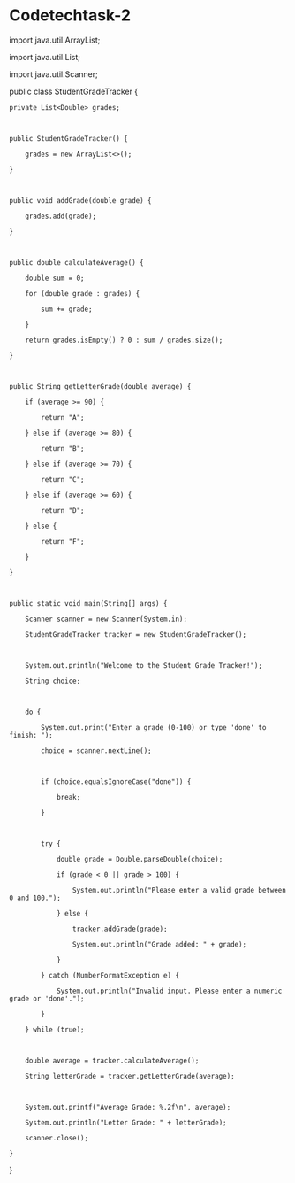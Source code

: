 # Codetechtask-2
import java.util.ArrayList;

import java.util.List;

import java.util.Scanner;



public class StudentGradeTracker {

    private List<Double> grades;



    public StudentGradeTracker() {

        grades = new ArrayList<>();

    }



    public void addGrade(double grade) {

        grades.add(grade);

    }



    public double calculateAverage() {

        double sum = 0;

        for (double grade : grades) {

            sum += grade;

        }

        return grades.isEmpty() ? 0 : sum / grades.size();

    }



    public String getLetterGrade(double average) {

        if (average >= 90) {

            return "A";

        } else if (average >= 80) {

            return "B";

        } else if (average >= 70) {

            return "C";

        } else if (average >= 60) {

            return "D";

        } else {

            return "F";

        }

    }



    public static void main(String[] args) {

        Scanner scanner = new Scanner(System.in);

        StudentGradeTracker tracker = new StudentGradeTracker();



        System.out.println("Welcome to the Student Grade Tracker!");

        String choice;



        do {

            System.out.print("Enter a grade (0-100) or type 'done' to finish: ");

            choice = scanner.nextLine();



            if (choice.equalsIgnoreCase("done")) {

                break;

            }



            try {

                double grade = Double.parseDouble(choice);

                if (grade < 0 || grade > 100) {

                    System.out.println("Please enter a valid grade between 0 and 100.");

                } else {

                    tracker.addGrade(grade);

                    System.out.println("Grade added: " + grade);

                }

            } catch (NumberFormatException e) {

                System.out.println("Invalid input. Please enter a numeric grade or 'done'.");

            }

        } while (true);



        double average = tracker.calculateAverage();

        String letterGrade = tracker.getLetterGrade(average);



        System.out.printf("Average Grade: %.2f\n", average);

        System.out.println("Letter Grade: " + letterGrade);

        scanner.close();

    }

}
